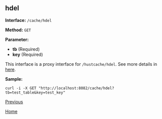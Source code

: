 ## hdel ##

**Interface:** `/cache/hdel`

**Method:** `GET`

**Parameter:** 

*  **tb** (Required)  
*  **key** (Required)  

This interface is a proxy interface for `/hustcache/hdel`. See more details in [here](../../hustdb/hustcache/hdel.md).  

**Sample:**

    curl -i -X GET "http://localhost:8082/cache/hdel?tb=test_table&key=test_key"

[Previous](../cache.md)

[Home](../../../index.md)